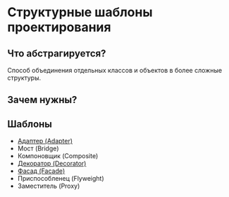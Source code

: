 # Структурные шаблоны проектирования

## Что абстрагируется?
Способ объединения отдельных классов и объектов в более сложные структуры.

## Зачем нужны?



## Шаблоны

* [Адаптер (Adapter)](https://github.com/Mohnatus/design-patterns-js/tree/master/adapter)
* Мост (Bridge)
* Компоновщик (Composite)
* [Декоратор (Decorator)](https://github.com/Mohnatus/design-patterns-js/tree/master/structural/decorator)
* [Фасад (Facade)](https://github.com/Mohnatus/design-patterns-js/tree/master/facade)
* Приспособленец (Flyweight)
* Заместитель (Proxy)